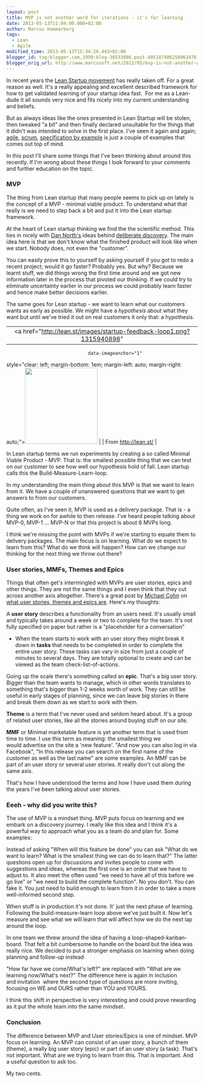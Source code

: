 ```yaml
---
layout: post
title: MVP is not another word for iterations - it's for learning
date: 2013-05-13T11:04:00.000+02:00
author: Marcus Hammarberg
tags:
  - Lean
  - Agile
modified_time: 2013-05-13T15:34:26.443+02:00
blogger_id: tag:blogger.com,1999:blog-36533086.post-405187406250963476
blogger_orig_url: http://www.marcusoft.net/2013/05/mvp-is-not-another-word-for-iterations.html
---
```



<div dir="ltr" style="text-align: left;" trbidi="on">

In recent years the [Lean Startup
movement](http://theleanstartup.com/principles) has really taken off.
For a great reason as well. It's a really appealing and excellent
described framework for how to get validated learning of your startup
idea fast.  For me as a Lean-dude it all sounds very nice and fits
nicely into my current understanding and beliefs.

But as always ideas like the ones presented in Lean Startup will be
stolen, then tweaked "a bit" and then finally declared unsuitable for
the things that it didn't was intended to solve in the first place. I've
seen it again and again;
[agile](http://en.wikipedia.org/wiki/Agile_software_development),
[scrum](http://en.wikipedia.org/wiki/Scrum_(development)),
[specification by example](http://www.specificationbyexample.com/) is
just a couple of examples that comes out top of mind.

In this post I'll share some things that I've been thinking about around
this recently. If I'm wrong about these things I look forward to your
comments and further education on the topic.

### MVP

The thing from Lean startup that many people seems to pick up on lately
is the concept of a MVP - minimal viable product. To understand what
that really is we need to step back a bit and put it into the Lean
startup framework.

At the heart of Lean startup thinking we find the the scientific method.
This ties in nicely with [Dan North's](http://dannorth.net/) ideas
behind [deliberate
discovery](http://dannorth.net/2010/08/30/introducing-deliberate-discovery/).
The main idea here is that we don't know what the finished product will
look like when we start. Nobody does, not even the "customer".

You can easily prove this to yourself by asking yourself if you got to
redo a recent project; would it go faster? Probably yes. But why?
Because we learnt stuff, we did things wrong the first time around and
we got new information later in the process that pivoted our thinking.
If we could try to eliminate uncertainty earlier in our process we could
probably learn faster and hence make better decisions earlier.

The same goes for Lean startup - we want to learn what our customers
wants as early as possible. We might have a *hypothesis* about what they
want but until we've tried it out on real customers it only that: a
hypothesis.

|                                                                                      |
|:------------------------------------------------------------------------------------:|
|         <a href="http://lean.st/images/startup-feedback-loop1.png?1315940898"
                                  data-imageanchor="1"
  style="clear: left; margin-bottom: 1em; margin-left: auto; margin-right: auto;"><img
           src="http://lean.st/images/startup-feedback-loop1.png?1315940898"
                    data-border="0" width="191" height="200" /></a>                    |
|                                 From http://lean.st/                                 |

In Lean startup terms we run experiments by creating a so called Minimal
Viable Product - MVP. That is: the smallest possible thing that we can
test on our customer to see how well our hypothesis hold of fall. Lean
startup calls this the Build-Measure-Learn-loop.

In my understanding the main thing about this MVP is that we want to
learn from it. We have a couple of unanswered questions that we want to
get answers to from our customers.

Quite often, as I've seen it, MVP is used as a delivery package. That
is - a thing we work on for awhile to then release. I've heard people
talking about MVP-0, MVP-1 ... MVP-N or that this project is about 6
MVPs long.

I think we're missing the point with MVPs if we're starting to equate
them to delivery packages. The main focus is on learning. What do we
expect to learn from this? What do we think will happen? How can we
change our thinking for the next thing we throw out there?

### User stories, MMFs, Themes and Epics

<div>

Things that often get's intermingled with MVPs are user stories, epics
and other things. They are not the same things and I even think that
they cut across another axis altogether. There's a great post by
[Michael Cohn](http://www.mountaingoatsoftware.com/) on [what user
stories, themes and epics
are](http://www.mountaingoatsoftware.com/blog/stories-epics-and-themes).
Here's my thoughts:

A **user story** describes a functionality from an users need. It's
usually small and typically takes around a week or two to complete for
the team. It's not fully specified on paper but rather is a "placeholder
for a conversation"

- When the team starts to work with an user story they might break it
    down in **tasks** that needs to be completed in order to complete
    the entire user story. These tasks can vary in size from just a
    couple of minutes to several days. They are totally optional to
    create and can be viewed as the team check-list-of-actions.

Going up the scale there's something called an **epic**. That's a big
user story. Bigger than the team wants to manage, which in other words
translates to something that's bigger than 1-2 weeks worth of work. They
can still be useful in early stages of planning, since we can leave big
stories in there and break them down as we start to work with them.

**Theme** is a term that I've never used and seldom heard about. It's a
group of related user stories, like all the stories around buying stuff
on our site.

**MMF** or Minimal marketable feature is yet another term that is used
from time to time. I use this term as meaning: the smallest thing we
would advertise on the site a 'new feature'. "And now you can also log
in via Facebook", "In this release you can search on the first name of
the customer as well as the last name" are some examples. An MMF can be
part of an user story or several user stories. It really don't cut along
the same axis.

That's how I have understood the terms and how I have used them during
the years I've been talking about user stories.

</div>

### Eeeh - why did you write this?

<div style="text-align: left;">

The use of MVP is a mindset thing. MVP puts focus on learning and we
embark on a discovery journey. I really like this idea and I think it's
a powerful way to approach what you as a team do and plan for. Some
examples:

</div>

<div>

</div>

<div>

Instead of asking "When will this feature be done" you can ask "What do
we want to learn? What is the smallest thing we can do to learn that?"
The latter questions open up for discussions and invites people to come
with suggestions and ideas, whereas the first one is an order that we
have to adjust to.
It also meet the often used "we need to have all of this before we go
live" or "we need to build the complete function". No you don't. You can
fake it. You just need to build enough to learn from it in order to take
a more well-informed second step.

</div>

<div>

</div>

<div>

When stuff is in production it's not done. It' just the next phase of
learning. Following the build-measure-learn loop above we've just built
it. Now let's measure and see what we will learn that will affect how we
do the next lap around the loop.

</div>

<div>

</div>

<div>

In one team we threw around the idea of having a
loop-shaped-kanban-board. That felt a bit cumbersome to handle on the
board but the idea was really nice. We decided to put a stronger
emphasis on learning when doing planning and follow-up instead

</div>

<div>

"How far have we come/What's left?" are replaced with "What are we
learning now/What's next?" The difference here is again in inclusion
and invitation  where the second type of questions are more inviting,
focusing on WE and OURS rather than YOU and YOURS.

</div>

I think this shift in perspective is very interesting and could prove
rewarding as it put the whole team into the same mindset.

### Conclusion

<div style="text-align: left;">

The difference between MVP and User stories/Epics is one of mindset. MVP
focus on learning. An MVP can consist of an user story, a bunch of them
(theme), a really big user story (epic) or part of an user story (a
task). That's not important. What are we trying to learn from this. That
is important. And a useful question to ask too.

</div>

<div style="text-align: left;">

</div>

<div style="text-align: left;">

My two cents.

</div>

</div>
